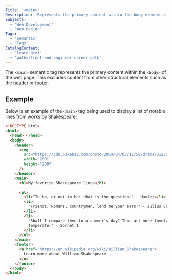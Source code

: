 ```yaml
---
Title: '<main>'
Description: 'Represents the primary content within the body element of the web page.'
Subjects:
  - 'Web Development'
  - 'Web Design'
Tags:
  - 'Semantic'
  - 'Tags'
CatalogContent:
  - 'learn-html'
  - 'paths/front-end-engineer-career-path'
---
```


The `<main>` semantic tag represents the primary content within the `<body>` of the web page. This excludes content from other structural elements such as the [header](https://www.codecademy.com/resources/docs/html/semantic-html/header) or [footer](https://www.codecademy.com/resources/docs/html/semantic-html/footer).

## Example

Below is an example of the `<main>` tag being used to display a list of notable lines from works by Shakespeare:

```html
<!DOCTYPE html>
<html>
  <head> </head>
  <body>
    <header>
      <img
        src="https://cdn.pixabay.com/photo/2014/04/03/11/50/drama-312318_640.png"
        width="200"
        height="200"
      />
    </header>
    <main>
      <h1>My favorite Shakespeare lines</h1>

      <ul>
        <li>"To be, or not to be: that is the question." - Hamlet</li>
        <li>
          "Friends, Romans, countrymen, lend me your ears!" - Julius Caesar
        </li>
        <li>
          "Shall I compare thee to a summer’s day? Thou art more lovely and more
          temperate." - Sonnet 1
        </li>
      </ul>
    </main>
    <footer>
      <a href="https://en.wikipedia.org/wiki/William_Shakespeare">
        Learn more about William Shakespeare
      </a>
    </footer>
  </body>
</html>
```

